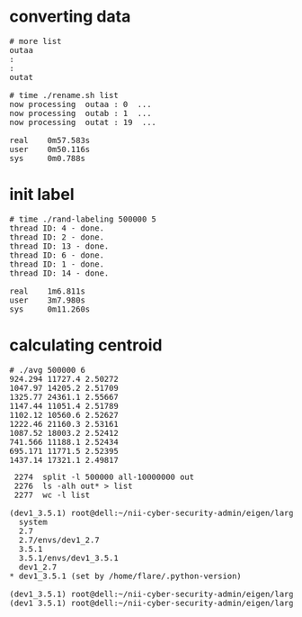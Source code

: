 # converting data
<pre>
# more list
outaa
:
:
outat

# time ./rename.sh list
now processing  outaa : 0  ...
now processing  outab : 1  ...
now processing  outat : 19  ...

real    0m57.583s
user    0m50.116s
sys     0m0.788s
</pre>

# init label
<pre>
# time ./rand-labeling 500000 5
thread ID: 4 - done.
thread ID: 2 - done.
thread ID: 13 - done.
thread ID: 6 - done.
thread ID: 1 - done.
thread ID: 14 - done.

real    1m6.811s
user    3m7.980s
sys     0m11.260s
</pre>

# calculating centroid
<pre>
# ./avg 500000 6
924.294 11727.4 2.50272
1047.97 14205.2 2.51709
1325.77 24361.1 2.55667
1147.44 11051.4 2.51789
1102.12 10560.6 2.52627
1222.46 21160.3 2.53161
1087.52 18003.2 2.52412
741.566 11188.1 2.52434
695.171 11771.5 2.52395
1437.14 17321.1 2.49817
</pre>

<pre>
 2274  split -l 500000 all-10000000 out
 2276  ls -alh out* > list
 2277  wc -l list

(dev1_3.5.1) root@dell:~/nii-cyber-security-admin/eigen/large_text4# pyenv versions
  system
  2.7
  2.7/envs/dev1_2.7
  3.5.1
  3.5.1/envs/dev1_3.5.1
  dev1_2.7
* dev1_3.5.1 (set by /home/flare/.python-version)

(dev1_3.5.1) root@dell:~/nii-cyber-security-admin/eigen/large_text4# pyenv global 2.7
(dev1_3.5.1) root@dell:~/nii-cyber-security-admin/eigen/large_text4# pyenv local dev1_2.7
</pre>

